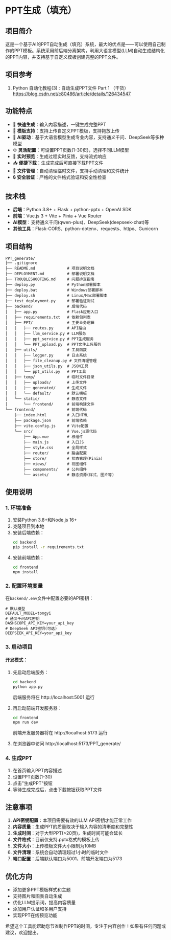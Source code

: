 # PPT生成（填充）

## 项目简介
这是一个基于AI的PPT自动生成（填充）系统，最大的优点是——可以使用自己制作的PPT模板。系统采用前后端分离架构，利用大语言模型(LLM)自动生成结构化的PPT内容，并支持基于自定义模板创建完整的PPT文件。

## 项目参考
1. Python 自动化教程(3) : 自动生成PPT文件 Part 1 （干货） https://blog.csdn.net/c80486/article/details/126434547

## 功能特点
- 🚀 **快速生成**：输入内容描述，一键生成完整PPT
- 🎨 **模板支持**：支持上传自定义PPT模板，支持拖放上传
- 🧠 **AI驱动**：基于大语言模型生成专业内容，支持通义千问、DeepSeek等多种模型
- ⚙️ **灵活配置**：可设置PPT页数(1-30页)，选择不同LLM模型
- 🔄 **实时预览**：生成过程实时反馈，支持流式响应
- 📥 **便捷下载**：生成完成后可直接下载PPT文件
- 📁 **文件管理**：自动清理临时文件，支持手动清理和文件统计
- 🔒 **安全验证**：严格的文件格式验证和安全性检查

## 技术栈
- **后端**：Python 3.8+ + Flask + python-pptx + OpenAI SDK
- **前端**：Vue.js 3 + Vite + Pinia + Vue Router
- **AI模型**：支持通义千问(qwen-plus)、DeepSeek(deepseek-chat)等
- **其他工具**：Flask-CORS、python-dotenv、requests、httpx、Gunicorn

## 项目结构
```
PPT_generate/
├── .gitignore
├── README.md              # 项目说明文档
├── DEPLOYMENT.md          # 部署说明文档
├── TROUBLESHOOTING.md     # 问题排查指南
├── deploy.py              # Python部署脚本
├── deploy.bat             # Windows部署脚本
├── deploy.sh              # Linux/Mac部署脚本
├── test_deployment.py     # 部署验证测试
├── backend/               # 后端代码
│   ├── app.py             # Flask应用入口
│   ├── requirements.txt   # 依赖包列表
│   ├── PPT/               # 主要业务逻辑
│   │   ├── routes.py      # API路由
│   │   ├── llm_service.py # LLM服务
│   │   ├── ppt_service.py # PPT生成服务
│   │   └── PPT_upload.py  # PPT文件上传服务
│   ├── utils/             # 工具函数
│   │   ├── logger.py      # 日志系统
│   │   ├── file_cleanup.py # 文件清理管理
│   │   ├── json_utils.py  # JSON工具
│   │   └── ppt_utils.py   # PPT工具
│   ├── temp/              # 临时文件目录
│   │   ├── uploads/       # 上传文件
│   │   ├── generated/     # 生成文件
│   │   └── default/       # 默认模板
│   └── static/            # 静态文件
│       └── frontend/      # 前端构建文件
└── frontend/              # 前端代码
    ├── index.html         # 入口HTML
    ├── package.json       # 前端依赖
    ├── vite.config.js     # Vite配置
    └── src/               # Vue.js源代码
        ├── App.vue        # 根组件
        ├── main.js        # 入口JS
        ├── style.css      # 全局样式
        ├── router/        # 路由配置
        ├── store/         # 状态管理(Pinia)
        ├── views/         # 视图组件
        ├── components/    # 公共组件
        └── assets/        # 静态资源(样式、图片等)
```

## 使用说明
### 1. 环境准备
1. 安装Python 3.8+和Node.js 16+
2. 克隆项目到本地
3. 安装后端依赖：
   ```bash
   cd backend
   pip install -r requirements.txt
   ```
4. 安装前端依赖：
   ```bash
   cd frontend
   npm install
   ```

### 2. 配置环境变量
在`backend/.env`文件中配置必要的API密钥：
```
# 默认模型
DEFAULT_MODEL=tongyi
# 通义千问API密钥
DASHSCOPE_API_KEY=your_api_key
# DeepSeek API密钥(可选)
DEEPSEEK_API_KEY=your_api_key
```

### 3. 启动项目

#### 开发模式：
1. 先启动后端服务：
   ```bash
   cd backend
   python app.py
   ```
   后端服务将在 http://localhost:5001 运行

2. 再启动前端开发服务器：
   ```bash
   cd frontend
   npm run dev
   ```
   前端开发服务器将在 http://localhost:5173 运行

3. 在浏览器中访问 http://localhost:5173/PPT_generate/

### 4. 生成PPT
1. 在首页输入PPT内容描述
2. 设置PPT页数(1-30)
3. 点击"生成PPT"按钮
4. 等待生成完成后，点击下载按钮获取PPT文件

## 注意事项
1. **API密钥配置**：本项目需要有效的LLM API密钥才能正常工作
2. **内容质量**：生成PPT的质量取决于输入内容的清晰度和完整性
3. **生成时间**：对于大型PPT(>20页)，生成时间可能会延长
4. **文件格式**：目前仅支持.pptx格式的模板上传
5. **文件大小**：上传模板文件大小限制为10MB
6. **文件清理**：系统会自动清理超过1小时的临时文件
7. **端口配置**：后端默认端口为5001，前端开发端口为5173

## 优化方向
- 添加更多PPT模板样式和主题
- 支持图片和图表自动生成
- 优化LLM提示词，提高内容质量
- 添加用户认证和多用户支持
- 实现PPT在线预览功能

希望这个工具能帮助您节省制作PPT的时间，专注于内容创作！如果有任何问题或建议，欢迎提出。